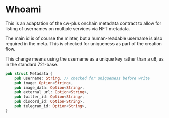 # Whoami

This is an adaptation of the cw-plus onchain metadata contract to allow for listing of usernames on multiple services via NFT metadata.

The main id is of course the minter, but a human-readable username is also required in the meta. This is checked for uniqueness as part of the creation flow.

This change means using the username as a unique key rather than a u8, as in the standard 721-base.

```rust
pub struct Metadata {
    pub username: String, // checked for uniqueness before write
    pub image: Option<String>,
    pub image_data: Option<String>,
    pub external_url: Option<String>,
    pub twitter_id: Option<String>,
    pub discord_id: Option<String>,
    pub telegram_id: Option<String>,
}
```
